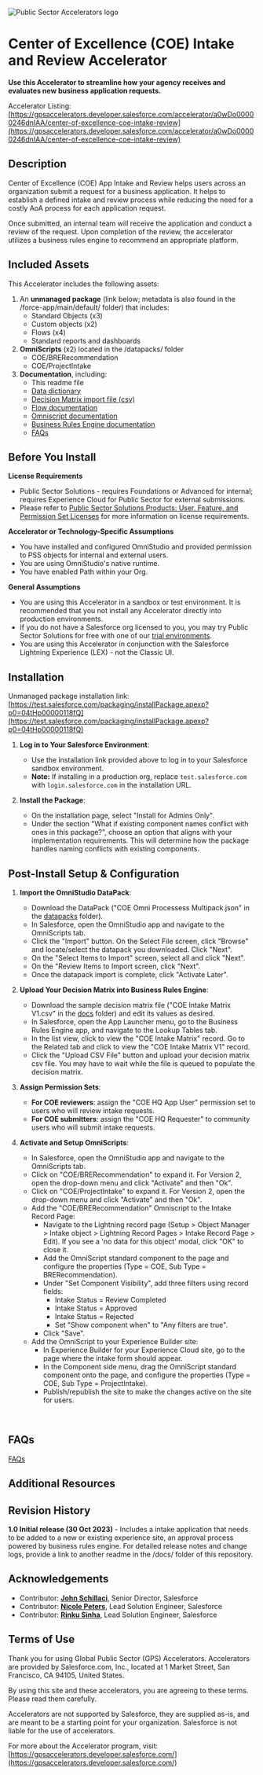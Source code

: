 ![Public Sector Accelerators logo](/docs/Logo_GPSAccelerators_v01.png)

# Center of Excellence (COE) Intake and Review Accelerator
**Use this Accelerator to streamline how your agency receives and evaluates new business application requests.**

Accelerator Listing: [https://gpsaccelerators.developer.salesforce.com/accelerator/a0wDo00000246dnIAA/center-of-excellence-coe-intake-review](https://gpsaccelerators.developer.salesforce.com/accelerator/a0wDo00000246dnIAA/center-of-excellence-coe-intake-review)


## Description

Center of Excellence (COE) App Intake and Review helps users across an organization submit a request for a business application. It helps to establish a defined intake and review process while reducing the need for a costly AoA process for each application request. 

Once submitted, an internal team will receive the application and conduct a review of the request. Upon completion of the review, the accelerator utilizes a business rules engine to recommend an appropriate platform.

## Included Assets
This Accelerator includes the following assets:
1. An <strong>unmanaged package</strong> (link below; metadata is also found in the /force-app/main/default/ folder) that includes:
    - Standard Objects (x3)
    - Custom objects (x2)
    - Flows (x4)
    - Standard reports and dashboards
2. <strong>OmniScripts</strong> (x2) located in the /datapacks/ folder
    - COE/BRERecommendation
    - COE/ProjectIntake
3. <strong>Documentation</strong>, including:
    - This readme file
    - [Data dictionary](/docs/COE%20Intake%20Data%20Dictionary.xlsx)
    - [Decision Matrix import file (csv)](/docs/COE%20Intake%20Matrix%20V1.csv)
    - [Flow documentation](/docs/COE%20Intake%20-%20Flow%20Documentation.pdf)
    - [Omniscript documentation](/docs/COE%20Intake%20Omniscript%20Information.pdf)
    - [Business Rules Engine documentation](/docs/COE%20Intake-%20BRE%20Documentation.pdf)
    - [FAQs](/docs/FAQs%20for%20COE%20Intake%20Accelerator.pdf)


## Before You Install

<!--[Required. Pre-requisites, dependencies, license requirements, and other assumptions and caveats should be declared here. Consider content that's specific to the Accelerator and the type of product or technology involved. The PMO may also add assumptions or notes that more broadly apply to the entire program.]-->

**License Requirements** 
* Public Sector Solutions - requires Foundations or Advanced for internal; requires Experience Cloud for Public Sector for external submissions. <br /> 
* Please refer to [Public Sector Solutions Products: User, Feature, and Permission Set Licenses](https://salesforce.quip.com/tAqwA9bezab6) for more information on license requirements. 

**Accelerator or Technology-Specific Assumptions** 
* You have installed and configured OmniStudio and provided permission to PSS objects for internal and external users. 
* You are using OmniStudio's native runtime.
* You have enabled Path within your Org. 

**General Assumptions**
* You are using this Accelerator in a sandbox or test environment. It is recommended that you not install any Accelerator directly into production environments.
* If you do not have a Salesforce org licensed to you, you may try Public Sector Solutions for free with one of our [trial environments](https://developer.salesforce.com/free-trials/comparison/public-sector).
* You are using this Accelerator in conjunction with the Salesforce Lightning Experience (LEX) - not the Classic UI.
  
## Installation
Unmanaged package installation link: [https://test.salesforce.com/packaging/installPackage.apexp?p0=04tHp00000118fQ](https://test.salesforce.com/packaging/installPackage.apexp?p0=04tHp00000118fQ)

1. **Log in to Your Salesforce Environment**:
   - Use the installation link provided above to log in to your Salesforce sandbox environment.
   - **Note:** If installing in a production org, replace `test.salesforce.com` with `login.salesforce.com` in the installation URL.

2. **Install the Package**:
   - On the installation page, select "Install for Admins Only".
   - Under the section "What if existing component names conflict with ones in this package?", choose an option that aligns with your implementation requirements. This will determine how the package handles naming conflicts with existing components.
  
<!--[Required. Steps necessary for installing the Accelerator. This can include images/screenshots which must be stored in the /docs/ folder (no external images or images stored elsewhere in the repository.]-->


## Post-Install Setup & Configuration
1. **Import the OmniStudio DataPack**:
    - Download the DataPack ("COE Omni Processess Multipack.json" in the [datapacks](/datapacks/) folder).
    - In Salesforce, open the OmniStudio app and navigate to the OmniScripts tab.
    - Click the "Import" button.  On the Select File screen, click "Browse" and locate/select the datapack you downloaded.  Click "Next".
    - On the "Select Items to Import" screen, select all and click "Next".
    - On the "Review Items to Import screen, click "Next".
    - Once the datapack import is complete, click "Activate Later".

2. **Upload Your Decision Matrix into Business Rules Engine**:
    - Download the sample decision matrix file ("COE Intake Matrix V1.csv" in the [docs](/docs/) folder) and edit its values as desired.
    - In Salesforce, open the App Launcher menu, go to the Business Rules Engine app, and navigate to the Lookup Tables tab.
    - In the list view, click to view the "COE Intake Matrix" record. Go to the Related tab and click to view the "COE Intake Matrix V1" record.
    - Click the "Upload CSV File" button and upload your decision matrix csv file.  You may have to wait while the file is queued to populate the decision matrix.

3. **Assign Permission Sets**:
    - **For COE reviewers**:  assign the "COE HQ App User" permission set to users who will review intake requests.
    - **For COE submitters**: assign the "COE HQ Requester" to community users who will submit intake requests.

4. **Activate and Setup OmniScripts**:
    - In Salesforce, open the OmniStudio app and navigate to the OmniScripts tab.
    - Click on "COE/BRERecommendation" to expand it.  For Version 2, open the drop-down menu and click "Activate" and then "Ok".
    - Click on "COE/ProjectIntake" to expand it.  For Version 2, open the drop-down menu and click "Activate" and then "Ok".
    - Add the "COE/BRERecommendation" Omniscript to the Intake Record Page:
       - Navigate to the Lightning record page (Setup > Object Manager > Intake object > Lightning Record Pages > Intake Record Page > Edit). If you see a 'no data for this object' modal, click "OK" to close it.
       - Add the OmniScript standard component to the page and configure the properties (Type = COE, Sub Type = BRERecommendation).
       - Under "Set Component Visibility", add three filters using record fields:
           - Intake Status = Review Completed
           - Intake Status = Approved
           - Intake Status = Rejected
           - Set "Show component when" to "Any filters are true".
       - Click "Save".
    - Add the OmniScript to your Experience Builder site:
        - In Experience Builder for your Experience Cloud site, go to the page where the intake form should appear.
        - In the Component side menu, drag the OmniScript standard component onto the page, and configure the properties (Type = COE, Sub Type = ProjectIntake).
        - Publish/republish the site to make the changes active on the site for users.
 <br/>

 <!---[Required. Steps necessary for using the Accelerator. This can include images/screenshots which must be stored in the /docs/ folder (no external images or images stored elsewhere in the repository.]--->


## FAQs

[FAQs](https://github.com/SFDC-Assets-emu/PSA-COE-Intake-Review-DEV/blob/main/docs/FAQs%20for%20COE%20Intake%20Accelerator.pdf)

## Additional Resources

 <!---[Optional. Summary list of additional links and references that you think are useful to. These links should be restricted to official Salesforce web resources and should not include third party references. Use an unordered list.]--->


## Revision History

 <!---[Required. High level description of the Accelerator's versions, with the date it was made publicly available. If more detailed release notes or change log are necessary, create a separate readme in the same folder and link to it from here.]--->
<strong>1.0 Initial release (30 Oct 2023)</strong> - Includes a intake application that needs to be added to a new or existing experience site, an approval process powered by business rules engine. For detailed release notes and change logs, provide a link to another readme in the /docs/ folder of this repository.


## Acknowledgements
- Contributor: **[John Schillaci](https://github.com/jschillaci_sfemu)**, Senior Director, Salesforce
- Contributor: **[Nicole Peters](https://github.com/SnpetersF2008)**, Lead Solution Engineer, Salesforce
- Contributor: **[Rinku Sinha](https://github.com/rinku-sinha_sfemu)**, Lead Solution Engineer, Salesforce

## Terms of Use

 <!---[Required. Cleared terms of use.  This must match the approved content used on the Accelerator listing.]--->

Thank you for using Global Public Sector (GPS) Accelerators.  Accelerators are provided by Salesforce.com, Inc., located at 1 Market Street, San Francisco, CA 94105, United States.

By using this site and these accelerators, you are agreeing to these terms. Please read them carefully.

Accelerators are not supported by Salesforce, they are supplied as-is, and are meant to be a starting point for your organization. Salesforce is not liable for the use of accelerators.

For more about the Accelerator program, visit: [https://gpsaccelerators.developer.salesforce.com/](https://gpsaccelerators.developer.salesforce.com/)
